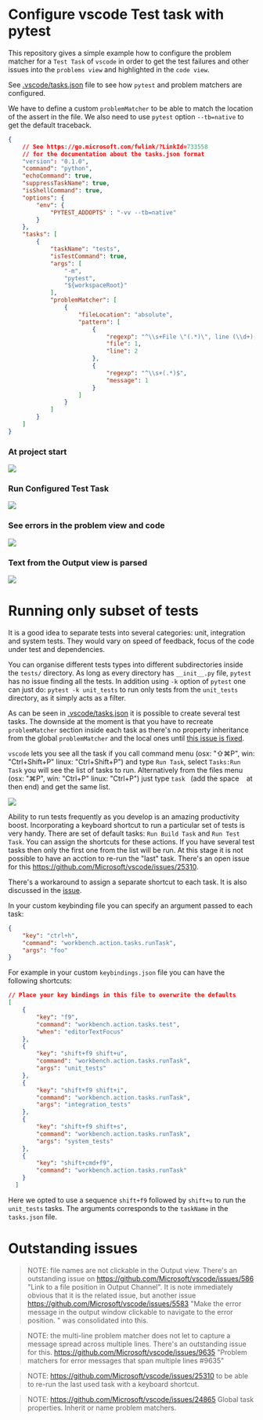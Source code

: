 # Configure vscode Test task with pytest

This repository gives a simple example how
to configure the problem matcher for a `Test Task` of
`vscode` in order to get the test failures and other
issues into the `problems view` and highlighted in the `code view`.

See [.vscode/tasks.json](./.vscode/tasks.json) file to see how
`pytest` and problem matchers are configured.

We have to define a custom `problemMatcher` to be able to match the location
of the assert in the file. We also need to use `pytest` option `--tb=native`
to get the default traceback.

```json
{
    // See https://go.microsoft.com/fwlink/?LinkId=733558
    // for the documentation about the tasks.json format
    "version": "0.1.0",
    "command": "python",
    "echoCommand": true,
    "suppressTaskName": true,
    "isShellCommand": true,
    "options": {
        "env": {
            "PYTEST_ADDOPTS" : "-vv --tb=native"
        }
    },
    "tasks": [
        {
            "taskName": "tests",
            "isTestCommand": true,
            "args": [
                "-m",
                "pytest",
                "${workspaceRoot}"
            ],
            "problemMatcher": [
                {
                    "fileLocation": "absolute",
                    "pattern": [
                        {
                            "regexp": "^\\s+File \"(.*)\", line (\\d+), in (.*)$",
                            "file": 1,
                            "line": 2
                        },
                        {
                            "regexp": "^\\s+(.*)$",
                            "message": 1
                        }
                    ]
                }
            ]
        }
    ]
}
```

### At project start

![](./.imgs/vscode_test_not_run_yet.png)

### Run Configured Test Task

![](./.imgs/vscode_select_run_test_task.png)

### See errors in the problem view and code
![](./.imgs/vscode_test_ran_problems_view.png)

### Text from the Output view is parsed
![](./.imgs/vscode_test_ran_output_view.png)

# Running only subset of tests
It is a good idea to separate tests into several categories: unit, integration and system tests. They would vary on speed of feedback, focus of the code under test and dependencies.

You can organise different tests types into different subdirectories inside the `tests/` directory. As long as every directory has `__init__.py` file, `pytest` has no issue finding all the tests.
In addition using `-k` option of `pytest` one can just do:
`pytest -k unit_tests` to run only tests from the `unit_tests` directory, as it simply acts as a filter.

As can be seen in [.vscode/tasks.json](./.vscode/tasks.json)
it is possible to create several test tasks. The downside at the moment is that you
have to recreate `problemMatcher` section inside each task as there's no property inheritance
from the global `problemMatcher` and the local ones until [this issue is fixed](https://github.com/Microsoft/vscode/issues/24865).

`vscode` lets you see all the task if you call command menu (osx: "⇧⌘P", win: "Ctrl+Shift+P" linux: "Ctrl+Shift+P") and type `Run Task`, select `Tasks:Run Task` you will see the list of tasks to run. Alternatively from the files menu  (osx: "⌘P", win: "Ctrl+P" linux: "Ctrl+P") just type `task ` (add the space ` ` at then end) and get the same list.

![](./.imgs/vscode_list_of_tasks.png)

 Ability to run tests frequently as you develop is an amazing productivity boost. Incorporating a keyboard shortcut to run a particular set of tests is very handy. There are set of default tasks: `Run Build Task` and `Run Test Task`. You can assign the shortcuts for these actions. If you have several test tasks then only the first one from the list will be run. At this stage it is not possible to have an acction to re-run the "last" task. There's an open issue for this https://github.com/Microsoft/vscode/issues/25310.

There's a workaround to assign a separate shortcut to each task. It is also discussed in the [issue](https://github.com/Microsoft/vscode/issues/25310).

In your custom keybinding file you can specify an argument passed to each task:
```json
{
    "key": "ctrl+h",
    "command": "workbench.action.tasks.runTask",
    "args": "foo"
}
```

For example in your custom `keybindings.json` file you can have the following shortcuts:
```json
// Place your key bindings in this file to overwrite the defaults
[
    {
        "key": "f9",
        "command": "workbench.action.tasks.test",
        "when": "editorTextFocus"
    },
    {
        "key": "shift+f9 shift+u",
        "command": "workbench.action.tasks.runTask",
        "args": "unit_tests"
    },
    {
        "key": "shift+f9 shift+i",
        "command": "workbench.action.tasks.runTask",
        "args": "integration_tests"
    },
    {
        "key": "shift+f9 shift+s",
        "command": "workbench.action.tasks.runTask",
        "args": "system_tests"
    },
    {
        "key": "shift+cmd+f9",
        "command": "workbench.action.tasks.runTask"
    }
  ]
```

Here we opted to use a sequence `shift+f9` followed by `shift+u` to run the `unit_tests` tasks. The arguments corresponds to the `taskName` in the `tasks.json` file.

# Outstanding issues
> NOTE: file names are not clickable in the Output view.
There's an outstanding issue on https://github.com/Microsoft/vscode/issues/586
"Link to a file position in Output Channel".
It is note immediately obvious that it is the related issue,
but another issue https://github.com/Microsoft/vscode/issues/5583
"Make the error message in the output window clickable to navigate to the error position. " was consolidated into this.

> NOTE: the multi-line problem matcher does not let to capture
a message spread across multiple lines. There's an outstanding issue for this. https://github.com/Microsoft/vscode/issues/9635
"Problem matchers for error messages that span multiple lines #9635"

> NOTE: https://github.com/Microsoft/vscode/issues/25310 to be able to re-run the last used task with a keyboard shortcut.

> NOTE: https://github.com/Microsoft/vscode/issues/24865 Global task properties. Inherit or name problem matchers.
